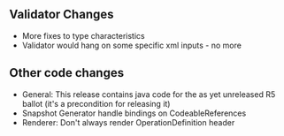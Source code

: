 ## Validator Changes

* More fixes to type characteristics 
* Validator would hang on some specific xml inputs - no more

## Other code changes

* General: This release contains java code for the as yet unreleased R5 ballot (it's a precondition for releasing it)
* Snapshot Generator handle bindings on CodeableReferences 
* Renderer: Don't always render OperationDefinition header 
